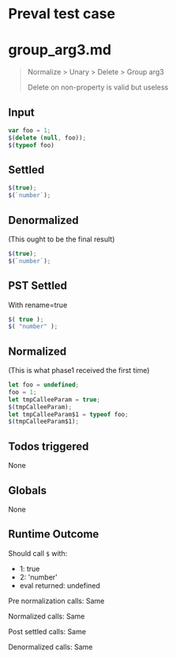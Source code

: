 # Preval test case

# group_arg3.md

> Normalize > Unary > Delete > Group arg3
>
> Delete on non-property is valid but useless

## Input

`````js filename=intro
var foo = 1;
$(delete (null, foo));
$(typeof foo)
`````


## Settled


`````js filename=intro
$(true);
$(`number`);
`````


## Denormalized
(This ought to be the final result)

`````js filename=intro
$(true);
$(`number`);
`````


## PST Settled
With rename=true

`````js filename=intro
$( true );
$( "number" );
`````


## Normalized
(This is what phase1 received the first time)

`````js filename=intro
let foo = undefined;
foo = 1;
let tmpCalleeParam = true;
$(tmpCalleeParam);
let tmpCalleeParam$1 = typeof foo;
$(tmpCalleeParam$1);
`````


## Todos triggered


None


## Globals


None


## Runtime Outcome


Should call `$` with:
 - 1: true
 - 2: 'number'
 - eval returned: undefined

Pre normalization calls: Same

Normalized calls: Same

Post settled calls: Same

Denormalized calls: Same
